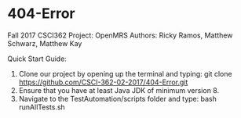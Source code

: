 # 404-Error
Fall 2017 CSCI362
Project: OpenMRS 
Authors: Ricky Ramos, Matthew Schwarz, Matthew Kay

Quick Start Guide:
1. Clone our project by opening up the terminal and typing: 
  git clone https://github.com/CSCI-362-02-2017/404-Error.git
2. Ensure that you have at least Java JDK of minimum version 8.
3. Navigate to the TestAutomation/scripts folder and type:
bash runAllTests.sh
